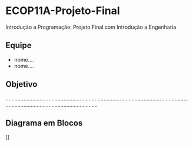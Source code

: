 # ECOP11A-Projeto-Final
Introdução a Programação: Projeto Final com Introdução a Engenharia

## Equipe

 - nome....
 - nome....

 ## Objetivo

.............................................................
.............................................................
..............................................................

## Diagrama em Blocos

[]
 
